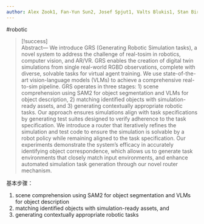 ```yaml
---
author: Alex Zook1, Fan-Yun Sun2, Josef Spjut1, Valts Blukis1, Stan Birchfield1, Jonathan Tremblay1
---
```


#robotic

>[!success]  
>Abstract— We introduce GRS (Generating Robotic Simulation tasks), a novel system to address the challenge of real-tosim in robotics, computer vision, and AR/VR. GRS enables the creation of digital twin simulations from single real-world RGBD observations, complete with diverse, solvable tasks for virtual agent training. We use state-of-the-art vision-language models (VLMs) to achieve a comprehensive real-to-sim pipeline. GRS operates in three stages: 1) scene comprehension using SAM2 for object segmentation and VLMs for object description, 2) matching identified objects with simulation-ready assets, and 3) generating contextually appropriate robotic tasks. Our approach ensures simulations align with task specifications by generating test suites designed to verify adherence to the task specification. We introduce a router that iteratively refines the simulation and test code to ensure the simulation is solvable by a robot policy while remaining aligned to the task specification. Our experiments demonstrate the system’s efficacy in accurately identifying object correspondence, which allows us to generate task environments that closely match input environments, and enhance automated simulation task generation through our novel router mechanism.

基本步骤：

1. scene comprehension using SAM2 for object segmentation and VLMs for object description
2. matching identified objects with simulation-ready assets, and
3. generating contextually appropriate robotic tasks
